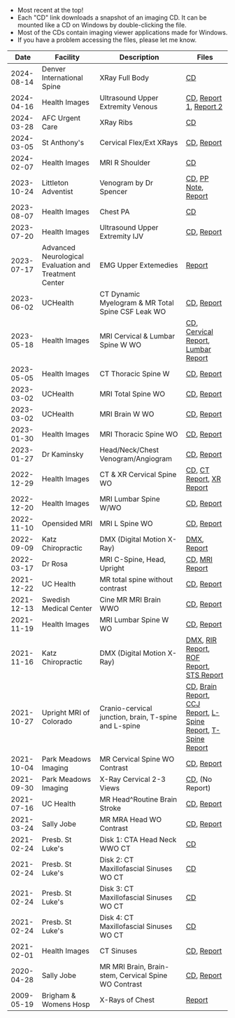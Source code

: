 - Most recent at the top!
- Each "CD" link downloads a snapshot of an imaging CD. It can be mounted like a CD on Windows by double-clicking the file.
- Most of the CDs contain imaging viewer applications made for Windows.
- If you have a problem accessing the files, please let me know.

| Date | Facility | Description | Files |
| ----- | ----- | ----- | ----- |
| 2024-08-14 | Denver International Spine | XRay Full Body | [CD](https://pub-3175570f88a54b56a83f7f2d85dcb18a.r2.dev/2024-08-14%20Denver%20International%20Spine%20%E2%80%94%20XRay%20Full%20Body.iso) |
| 2024-04-16 | Health Images | Ultrasound Upper Extremity Venous | [CD](https://pub-3175570f88a54b56a83f7f2d85dcb18a.r2.dev/2024-04-16%20Health%20Images%20%E2%80%94%20Ultrasound%20Upper%20Extremety%20Venous.iso), [Report 1](https://pub-3175570f88a54b56a83f7f2d85dcb18a.r2.dev/2024-04-16%20Health%20Images%20%E2%80%94%20Ultrasound%20Upper%20Extremety%20Venous%20Report%201.pdf), [Report 2](https://pub-3175570f88a54b56a83f7f2d85dcb18a.r2.dev/2024-04-16%20Health%20Images%20%E2%80%94%20Ultrasound%20Upper%20Extremety%20Venous%20Report%202.pdf) |
| 2024-03-28 | AFC Urgent Care | XRay Ribs | [CD](https://pub-3175570f88a54b56a83f7f2d85dcb18a.r2.dev/2024-03-28%20AFC%20Urgent%20Care%20%E2%80%94%20XRay%20L%20Ribs.iso) |
| 2024-03-05 | St Anthony's | Cervical Flex/Ext XRays | [CD](https://pub-e1ff17b366054aa69805a58c62f790fd.r2.dev/2024-03-05%20St%20Anthony%20-%20Cervical%20XRAY%20Flex%3AExt.iso), [Report](https://pub-e1ff17b366054aa69805a58c62f790fd.r2.dev/2024-03-05%20St%20Anthony%20-%20Cervical%20XRAY%20Flex%3AExt.pdf) |
| 2024-02-07 | Health Images | MRI R Shoulder | [CD](https://pub-3175570f88a54b56a83f7f2d85dcb18a.r2.dev/2024-02-07%20Health%20Images%20-%20MRI%20R%20Shoulder.iso) |
| 2023-10-24 | Littleton Adventist | Venogram by Dr Spencer | [CD](https://pub-e1ff17b366054aa69805a58c62f790fd.r2.dev/2023-10-24%20Littleton%20Adventist%20-%20Spencer%20Venogram.iso), [PP Note](https://pub-e1ff17b366054aa69805a58c62f790fd.r2.dev/2023-10-24%20Littleon%20Adventist%20-%20Spencer%20Post-Procedure%20Note.pdf), [Report](https://pub-e1ff17b366054aa69805a58c62f790fd.r2.dev/2023-10-24%20Littleon%20Adventist%20-%20Spencer%20Report.pdf) |
| 2023-08-07 | Health Images | Chest PA | [CD](https://pub-3175570f88a54b56a83f7f2d85dcb18a.r2.dev/2023-08-07%20Health%20Images%20-%20CHEST%20PA.iso) |
| 2023-07-20 | Health Images | Ultrasound Upper Extremity IJV | [CD](https://pub-e1ff17b366054aa69805a58c62f790fd.r2.dev/2023-07-20%20Health%20Images%20-%20Ultrasound%20Upper%20Extremity%20IJV.iso), [Report](https://pub-e1ff17b366054aa69805a58c62f790fd.r2.dev/2023-07-20%20Health%20Images%20-%20Ultrasound%20Upper%20Extremity%20IJV%20Results.jpg) |
| 2023-07-17 | Advanced Neurological Evaluation and Treatment Center | EMG Upper Extemedies | [Report](https://pub-3175570f88a54b56a83f7f2d85dcb18a.r2.dev/2023-07-17%20Advanced%20Neurological%20Evaluation%20and%20Treatment%20Center%20-%20EMG%20Upper%20Extremeties.pdf) |
| 2023-06-02 | UCHealth | CT Dynamic Myelogram & MR Total Spine CSF Leak WO | [CD](https://pub-e1ff17b366054aa69805a58c62f790fd.r2.dev/2023-06-02%20UCHealth%20-%20CT%20Dynamic%20Myelogram%20%26%20MR%20Total%20Spine%20CSF%20Leak%20WO.iso), [Report](https://pub-e1ff17b366054aa69805a58c62f790fd.r2.dev/2023-06-02%20UCHealth%20-%20CT%20Dynamic%20Myelogram%20%26%20MR%20Total%20Spine%20CSF%20Leak%20WO%20Report.pdf) |
| 2023-05-18 | Health Images | MRI Cervical & Lumbar Spine W WO | [CD](https://pub-47b4fe43e32540f39efc5af24ade8af7.r2.dev/2023-05-18%20Health%20Images%20-%20MRI%20CERVICAL%20&%20LUMBAR%20SPINE%20W%20:%20WO%20.iso), [Cervical Report](https://pub-47b4fe43e32540f39efc5af24ade8af7.r2.dev/2023-05-18%20Health%20Images%20-%20MRI%20CERVICAL%20SPINE%20W%20WO%20Report.pdf), [Lumbar Report](https://pub-47b4fe43e32540f39efc5af24ade8af7.r2.dev/2023-05-18%20Health%20Images%20-%20MRI%20LUMBAR%20SPINE%20W%20WO%20Report.pdf) |
| 2023-05-05 | Health Images | CT Thoracic Spine W | [CD](https://pub-3175570f88a54b56a83f7f2d85dcb18a.r2.dev/2023-05-05%20Health%20Images%20-%20CT%20Abdomen%20%26%20Thoracic%20Spine%20W.iso), [Report](https://pub-3175570f88a54b56a83f7f2d85dcb18a.r2.dev/2023-05-05%20Health%20Images%20-%20CT%20Abdomen%20%26%20Thoracic%20Spine%20W.pdf) |
| 2023-03-02 | UCHealth | MRI Total Spine WO | [CD](https://pub-e1ff17b366054aa69805a58c62f790fd.r2.dev/2023-03-02%20UCHealth%20-%20MRI%20Total%20Spine.iso), [Report](https://pub-e1ff17b366054aa69805a58c62f790fd.r2.dev/2023-03-02%20UCHealth%20-%20MRI%20Total%20Spine%20Report.pdf) |
| 2023-03-02 | UCHealth | MRI Brain W WO | [CD](https://pub-e1ff17b366054aa69805a58c62f790fd.r2.dev/2023-03-02%20UCHealth%20-%20MRI%20Brain%20W%20WO.iso), [Report](https://pub-e1ff17b366054aa69805a58c62f790fd.r2.dev/2023-03-02%20UCHealth%20-%20MRI%20Brain%20W%20WO.pdf) |
| 2023-01-30 | Health Images | MRI Thoracic Spine WO | [CD](https://pub-47b4fe43e32540f39efc5af24ade8af7.r2.dev/2023-01-30%20Health%20Images%20-%20MRI%20Thoracic%20Spine%20WO.iso), [Report](https://pub-47b4fe43e32540f39efc5af24ade8af7.r2.dev/2023-01-30%20Health%20Images%20-%20MRI%20Thoracic%20Spine%20WO%20Report.pdf) |
| 2023-01-27 | Dr Kaminsky | Head/Neck/Chest Venogram/Angiogram | [CD](https://pub-47b4fe43e32540f39efc5af24ade8af7.r2.dev/2023-01-27%20Dr%20Kaminsky%20-%20Venogram%20Angiogram.iso), [Report](https://pub-47b4fe43e32540f39efc5af24ade8af7.r2.dev/2023-01-27%20Dr%20Kaminsky%20-%20Venogram%20Angiogram%20Report.pdf) |
| 2022-12-29 | Health Images | CT & XR Cervical Spine WO | [CD](https://pub-47b4fe43e32540f39efc5af24ade8af7.r2.dev/2022-12-29%20Health%20Images%20-%20CT%20&%20XR%20Cervical%20Spine.iso), [CT Report](https://pub-47b4fe43e32540f39efc5af24ade8af7.r2.dev/2022-12-29%20Health%20Images%20-%20CT%20Cervical%20Spine%20Report.pdf), [XR Report](https://pub-47b4fe43e32540f39efc5af24ade8af7.r2.dev/2022-12-29%20Health%20Images%20-%20XR%20Cervical%20Spine%20Report.pdf) |
| 2022-12-20 | Health Images | MRI Lumbar Spine W/WO | [CD](https://pub-47b4fe43e32540f39efc5af24ade8af7.r2.dev/2022-12-20%20Health%20Images%20-%20MRI%20Lumbar%20Spine%20W%20WO.iso), [Report](https://pub-47b4fe43e32540f39efc5af24ade8af7.r2.dev/2022-12-20%20Health%20Images%20-%20MRI%20Lumbar%20Spine%20W%20WO%20report.pdf) |
| 2022-11-10 | Opensided MRI | MRI L Spine WO | [CD](https://pub-47b4fe43e32540f39efc5af24ade8af7.r2.dev/2022-11-10%20Opensided%20MRI%20-%20L%20Spine%20WO.iso), [Report](https://pub-47b4fe43e32540f39efc5af24ade8af7.r2.dev/2022-11-10%20Opensided%20MRI%20-%20L%20Spine%20WO.pdf) |
| 2022-09-09 | Katz Chiropractic | DMX (Digital Motion X-Ray) | [DMX](https://pub-47b4fe43e32540f39efc5af24ade8af7.r2.dev/2022-09-09%20Katz%20Chiropractic%20-%20DMX2.avi), [Report](https://pub-47b4fe43e32540f39efc5af24ade8af7.r2.dev/2022-09-09%20Katz%20Chiropractic%20-%20DMX2%20Report.pdf) |
| 2022-03-17 | Dr Rosa | MRI C-Spine, Head, Upright | [CD](https://pub-47b4fe43e32540f39efc5af24ade8af7.r2.dev/2022-03-17%20Dr%20Rosa%20-%20MRI%20C-Spine,%20Head,%20Upright.iso), [MRI Report](https://pub-47b4fe43e32540f39efc5af24ade8af7.r2.dev/2022-03-17%20Dr%20Rosa%20-%20MRI.%20Report.docx) |
| 2021-12-22 | UC Health | MR total spine without contrast | [CD](https://pub-47b4fe43e32540f39efc5af24ade8af7.r2.dev/2021-12-22%20UC%20Health%20-%20MR%20total%20spine%20without%20contrast.iso), [Report](https://pub-47b4fe43e32540f39efc5af24ade8af7.r2.dev/2021-12-22%20UC%20Health%20-%20MR%20total%20spine%20without%20contrast%20-%20report.pdf) |
| 2021-12-13 | Swedish Medical Center |  Cine MR MRI Brain WWO | [CD](https://pub-47b4fe43e32540f39efc5af24ade8af7.r2.dev/2021-12-13%20Swedish%20Medical%20Center%20-%20CINE%20MR%20MRI%20BRAIN%20WWO.iso), [Report](https://pub-47b4fe43e32540f39efc5af24ade8af7.r2.dev/2021-12-13%20Swedish%20Medical%20Center%20-%20CINE%20MR%20MRI%20BRAIN%20WWO.pdf) |
| 2021-11-19 | Health Images |  MRI Lumbar Spine W WO | [CD](https://pub-47b4fe43e32540f39efc5af24ade8af7.r2.dev/2021-11-19%20Health%20Images%20-%20MRI%20Lumbar%20Spine%20W%20WO.iso), [Report](https://pub-47b4fe43e32540f39efc5af24ade8af7.r2.dev/2021-11-19%20Health%20Images%20-%20MRI%20Lumbar%20Spine%20W%20WO.pdf) |
| 2021-11-16 | Katz Chiropractic | DMX (Digital Motion X-Ray) | [DMX](https://pub-47b4fe43e32540f39efc5af24ade8af7.r2.dev/2021-11-16%20Katz%20Chirpractic%20-%20DMX.avi), [RIR Report](https://pub-47b4fe43e32540f39efc5af24ade8af7.r2.dev/2021-11-16%20Katz%20Chirpractic%20-%20Radiographic%20Impression%20Report.pdf), [ROF Report](https://pub-47b4fe43e32540f39efc5af24ade8af7.r2.dev/2021-11-16%20Katz%20Chirpractic%20-%20Report%20of%20Findings.pdf), [STS Report](https://pub-47b4fe43e32540f39efc5af24ade8af7.r2.dev/2021-11-16%20Katz%20Chirpractic%20-%20Summary%20Travel%20Sheet.pdf) |
| 2021-10-27 | Upright MRI of Colorado | Cranio-cervical junction, brain, T-spine and L-spine | [CD](https://pub-47b4fe43e32540f39efc5af24ade8af7.r2.dev/2021-10-27%20Upright%20MRI%20of%20Colorado%20-%20CCJ,%20Brain,%20T-spine%20and%20L-spine.iso), [Brain Report](https://pub-47b4fe43e32540f39efc5af24ade8af7.r2.dev/2021-10-27%20Upright%20MRI%20-%20BRAIN.pdf), [CCJ Report](https://pub-47b4fe43e32540f39efc5af24ade8af7.r2.dev/2021-10-27%20Upright%20MRI%20-%20CCJ.pdf), [L-Spine Report](https://pub-47b4fe43e32540f39efc5af24ade8af7.r2.dev/2021-10-27%20Upright%20MRI%20-%20LSPINE.pdf), [T-Spine Report](https://pub-47b4fe43e32540f39efc5af24ade8af7.r2.dev/2021-10-27%20Upright%20MRI%20-%20TSPINE.pdf) |
| 2021-10-04 | Park Meadows Imaging | MR Cervical Spine WO Contrast |  [CD](https://pub-47b4fe43e32540f39efc5af24ade8af7.r2.dev/2021-10-04%20Park%20Meadows%20Imaging%20-%20MR%20Cervical%20Spine%20WO%20Contrast.iso), [Report](https://pub-47b4fe43e32540f39efc5af24ade8af7.r2.dev/2021-10-04%20Park%20Meadows%20Imaging%20-%20MR%20Cervical%20Spine%20WO%20Contrast.pdf) |
| 2021-09-30 | Park Meadows Imaging | X-Ray Cervical 2-3 Views | [CD](https://pub-47b4fe43e32540f39efc5af24ade8af7.r2.dev/2021-09-30%20Park%20Meadows%20Imaging%20-%20X-RAY%20CERVICAL%202-3%20VIEWS.iso), (No Report) |
| 2021-07-16 | UC Health | MR Head^Routine Brain Stroke | [CD](https://pub-47b4fe43e32540f39efc5af24ade8af7.r2.dev/2021-07-16%20UC%20Health%20-%20MR%20HEAD^ROUTINE%20BRAIN%20STROKE.iso), [Report](https://pub-47b4fe43e32540f39efc5af24ade8af7.r2.dev/2021-07-16%20UC%20Health%20-%20MR%20HEAD^ROUTINE%20BRAIN%20STROKE.pdf) |
| 2021-03-24 | Sally Jobe | MR MRA Head WO Contrast | [CD](https://pub-47b4fe43e32540f39efc5af24ade8af7.r2.dev/2021-03-24%20Sally%20Jobe%20-%20MR%20MRA%20HEAD%20WO%20CONTRAST.iso), [Report](https://pub-47b4fe43e32540f39efc5af24ade8af7.r2.dev/2021-03-24%20Sally%20Jobe%20-%20MR%20MRA%20HEAD%20WO%20CONTRAST.pdf) |
| 2021-02-24 | Presb. St Luke's | Disk 1: CTA Head Neck WWO CT | [CD](https://pub-47b4fe43e32540f39efc5af24ade8af7.r2.dev/2021-02-24%20PSL%20-%20Disk%201%20-%20CTA%20HEAD%20NECK%20WWO%20CT.iso) |
| 2021-02-24 | Presb. St Luke's | Disk 2: CT Maxillofascial Sinuses WO CT | [CD](https://pub-47b4fe43e32540f39efc5af24ade8af7.r2.dev/2021-02-24%20PSL%20-%20Disk%202%20-%20CT%20MAXILLOFASCIAL%20SINUSES%20WO%20CT.iso) |
| 2021-02-24 | Presb. St Luke's | Disk 3: CT Maxillofascial Sinuses WO CT | [CD](https://pub-47b4fe43e32540f39efc5af24ade8af7.r2.dev/2021-02-24%20PSL%20-%20Disk%203%20-%20CT%20MAXILLOFASCIAL%20SINUSES%20WO%20CT.iso) |
| 2021-02-24 | Presb. St Luke's | Disk 4: CT Maxillofascial Sinuses WO CT |  [CD](https://pub-47b4fe43e32540f39efc5af24ade8af7.r2.dev/2021-02-24%20PSL%20-%20Disk%204%20-%20CT%20MAXILLOFASCIAL%20SINUSES%20WO%20CT.iso) |
| 2021-02-01 | Health Images | CT Sinuses | [CD](https://pub-47b4fe43e32540f39efc5af24ade8af7.r2.dev/2021-02-01%20Health%20Images%20-%20CT%20Sinuses.iso), [Report](https://pub-47b4fe43e32540f39efc5af24ade8af7.r2.dev/2021-02-01%20Health%20Images%20-%20CT%20Sinuses%20-%20Report.pdf) |
| 2020-04-28 | Sally Jobe | MR MRI Brain, Brain-stem, Cervical Spine WO Contrast | [CD](https://pub-47b4fe43e32540f39efc5af24ade8af7.r2.dev/2020-04-28%20Sally%20Jobe%20-%20MR%20MRI%20BRAIN%20&%20BRAIN-STEM%20WO%20CONTRAST,%20CERVICAL%20SPINE%20WO%20CONSTRAST.iso), [Report](https://pub-47b4fe43e32540f39efc5af24ade8af7.r2.dev/2020-04-28%20Sally%20Jobe%20-%20MR%20MRI%20BRAIN%20&%20BRAIN-STEM%20WO%20CONTRAST,%20CERVICAL%20SPINE%20WO%20CONSTRAST%20-%20Report.pdf) |
| 2009-05-19 | Brigham & Womens Hosp | X-Rays of Chest | [Report](https://pub-3175570f88a54b56a83f7f2d85dcb18a.r2.dev/2009-05-19%20BRIGHAM%20AND%20WOMEN'S%20HOSPITAL%20-%20fractures.pdf) |
